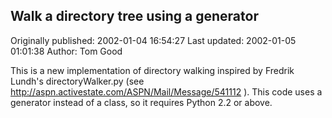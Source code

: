 ## Walk a directory tree using a generator

Originally published: 2002-01-04 16:54:27
Last updated: 2002-01-05 01:01:38
Author: Tom Good

This is a new implementation of directory walking inspired by Fredrik Lundh's directoryWalker.py (see http://aspn.activestate.com/ASPN/Mail/Message/541112 ).  This code uses a generator instead of a class, so it requires Python 2.2 or above.